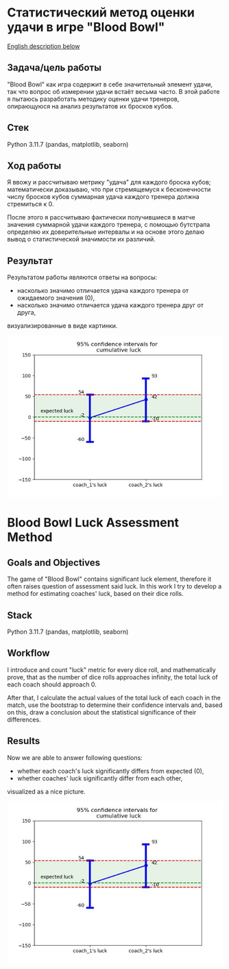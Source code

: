 # Статистический метод оценки удачи в игре "Blood Bowl"
[English description below](#Blood-Bowl-Luck-Assessment-Method)
## Задача/цель работы
"Blood Bowl" как игра содержит в себе значительный элемент удачи, так что вопрос об измерении удачи встаёт весьма часто. В этой работе я пытаюсь разработать методику оценки удачи тренеров, опирающуюся на анализ результатов их бросков кубов.

## Стек
Python 3.11.7 (pandas, matplotlib, seaborn)

## Ход работы
Я ввожу и рассчитываю метрику "удача" для каждого броска кубов; математически доказываю, что при стремящемуся к бесконечности числу бросков кубов суммарная удача каждого тренера должна стремиться к 0.  

После этого я рассчитываю фактически получившиеся в матче значения суммарной удачи каждого тренера, с помощью бутстрапа определяю их доверительные интервалы и на основе этого делаю вывод о статистической значимости их различий.

## Результат
Результатом работы являются ответы на вопросы:
<ul>
    <li>насколько значимо отличается удача каждого тренера от ожидаемого значения (0),</li>
    <li>насколько значимо отличается удача каждого тренера друг от друга,</li>
</ul>
визуализированные в виде картинки. 

![picture](https://github.com/raspel7file/bb_luck/blob/main/95_ci_CL.jpeg)

# Blood Bowl Luck Assessment Method
## Goals and Objectives
The game of "Blood Bowl" contains significant luck element, therefore it often raises question of assessment said luck. In this work I try to develop a method for estimating coaches' luck, based on their dice rolls.

## Stack
Python 3.11.7 (pandas, matplotlib, seaborn)

## Workflow
I introduce and count "luck" metric for every dice roll, and mathematically prove, that as the number of dice rolls approaches infinity, the total luck of each coach should approach 0.  

After that, I calculate the actual values ​​of the total luck of each coach in the match, use the bootstrap to determine their confidence intervals and, based on this, draw a conclusion about the statistical significance of their differences.

## Results
Now we are able to answer following questions:
<ul>
    <li>whether each coach's luck significantly differs from expected (0),</li>
    <li>whether coaches' luck significantly differ from each other,</li>
</ul>
visualized as a nice picture. 

![picture](95_ci_CL.jpeg)
